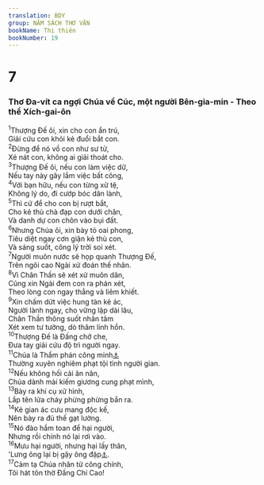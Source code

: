 ```yaml
---
translation: BDY
group: NĂM SÁCH THƠ VĂN
bookName: Thi thiên 
bookNumber: 19
---
```


<div class="title"><h1>7</h1><h3>Thơ Đa-vít ca ngợi Chúa về Cúc, một người Bên-gia-min - Theo thể Xích-gai-ôn</h3></div>
<span class="verse thi_7_1"><sup>1</sup>Thượng Đế ôi, xin cho con ẩn trú,<br/>Giải cứu con khỏi kẻ đuổi bắt con.<br/></span>
<span class="verse thi_7_2"><sup>2</sup>Đừng để nó vồ con như sư tử,<br/>Xé nát con, không ai giải thoát cho.<br/></span>
<span class="verse thi_7_3"><sup>3</sup>Thượng Đế ôi, nếu con làm việc dữ,<br/>Nếu tay này gây lắm việc bất công,<br/></span>
<span class="verse thi_7_4"><sup>4</sup>Với bạn hữu, nếu con từng xử tệ,<br/>Không lý do, đi cướp bóc dân lành,<br/></span>
<span class="verse thi_7_5"><sup>5</sup>Thì cứ để cho con bị rượt bắt,<br/>Cho kẻ thù chà đạp con dưới chân,<br/>Và danh dự con chôn vào bụi đất.<br/></span>
<span class="verse thi_7_6"><sup>6</sup>Nhưng Chúa ôi, xin bày tỏ oai phong,<br/>Tiêu diệt ngay cơn giận kẻ thù con,<br/>Và sáng suốt, công lý trời soi xét.<br/></span>
<span class="verse thi_7_7"><sup>7</sup>Người muôn nước sẽ họp quanh Thượng Đế,<br/>Trên ngôi cao Ngài xử đoán thế nhân.<br/></span>
<span class="verse thi_7_8"><sup>8</sup>Vì Chân Thần sẽ xét xử muôn dân,<br/>Cũng xin Ngài đem con ra phán xét,<br/>Theo lòng con ngay thẳng và liêm khiết.<br/></span>
<span class="verse thi_7_9"><sup>9</sup>Xin chấm dứt việc hung tàn kẻ ác,<br/>Người lành ngay, cho vững lập dài lâu,<br/>Chân Thần thông suốt nhân tâm<br/>Xét xem tư tưởng, dò thăm linh hồn.<br/></span>
<span class="verse thi_7_10"><sup>10</sup>Thượng Đế là Đấng chở che,<br/>Đưa tay giải cứu độ trì người ngay.<br/></span>
<span class="verse thi_7_11"><sup>11</sup>Chúa là Thẩm phán công minh<a href="#" data-toggle="tooltip" data-placement="bottom" title="Nt Chúa sẽ xét đoán công minh cả thế gian">⚓</a><br/>Thường xuyên nghiêm phạt tội tình người gian.<br/></span>
<span class="verse thi_7_12"><sup>12</sup>Nếu không hối cải ăn năn,<br/>Chúa dành mài kiếm giương cung phạt mình,<br/></span>
<span class="verse thi_7_13"><sup>13</sup>Bày ra khí cụ xử hình,<br/>Lắp tên lửa cháy phừng phừng bắn ra.<br/></span>
<span class="verse thi_7_14"><sup>14</sup>Kẻ gian ác cưu mang độc kế,<br/>Nên bày ra đủ thế gạt lường.<br/></span>
<span class="verse thi_7_15"><sup>15</sup>Nó đào hầm toan để hại người,<br/>Nhưng rồi chính nó lại rơi vào.<br/></span>
<span class="verse thi_7_16"><sup>16</sup>Mưu hại người, nhưng hại lấy thân,<br/>&#39;Lưng ông lại bị gậy ông đập<a href="#" data-toggle="tooltip" data-placement="bottom" title="Nt việc tàn bạo của nó giáng trên đầu nó">⚓</a>.<br/></span>
<span class="verse thi_7_17"><sup>17</sup>Cảm tạ Chúa nhân từ công chính,<br/>Tôi hát tôn thờ Đấng Chí Cao!</span>
